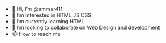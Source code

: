 - 👋 Hi, I’m @ammar411
- 👀 I’m interested in HTML JS CSS
- 🌱 I’m currently learning HTML
- 💞️ I’m looking to collaborate on Web Design and development
- 📫 How to reach me 

<!---
ammar411/ammar411 is a ✨ special ✨ repository because its `README.md` (this file) appears on your GitHub profile.
You can click the Preview link to take a look at your changes.
--->
